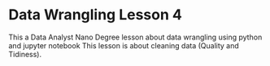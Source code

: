 # Data Wrangling Lesson 4
This a Data Analyst Nano Degree lesson about data wrangling using
python and jupyter notebook
This lesson is about cleaning data (Quality and Tidiness).

